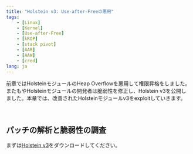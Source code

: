 ```yaml
---
title: "Holstein v3: Use-after-Freeの悪用"
tags:
    - [Linux]
    - [Kernel]
    - [Use-after-Free]
    - [kROP]
    - [stack pivot]
    - [AAR]
    - [AAW]
    - [cred]
lang: ja
---
```

前章ではHolsteinモジュールのHeap Overflowを悪用して権限昇格をしました。またもやHolsteinモジュールの開発者は脆弱性を修正し、Holstein v3を公開しました。本章では、改善されたHolsteinモジュールv3をexploitしていきます。

<div class="column" title="目次">
<!-- toc --><br>
</div>

## パッチの解析と脆弱性の調査
まずは[Holstein v3](distfiles/LK01-3.tar.gz)をダウンロードしてください。



